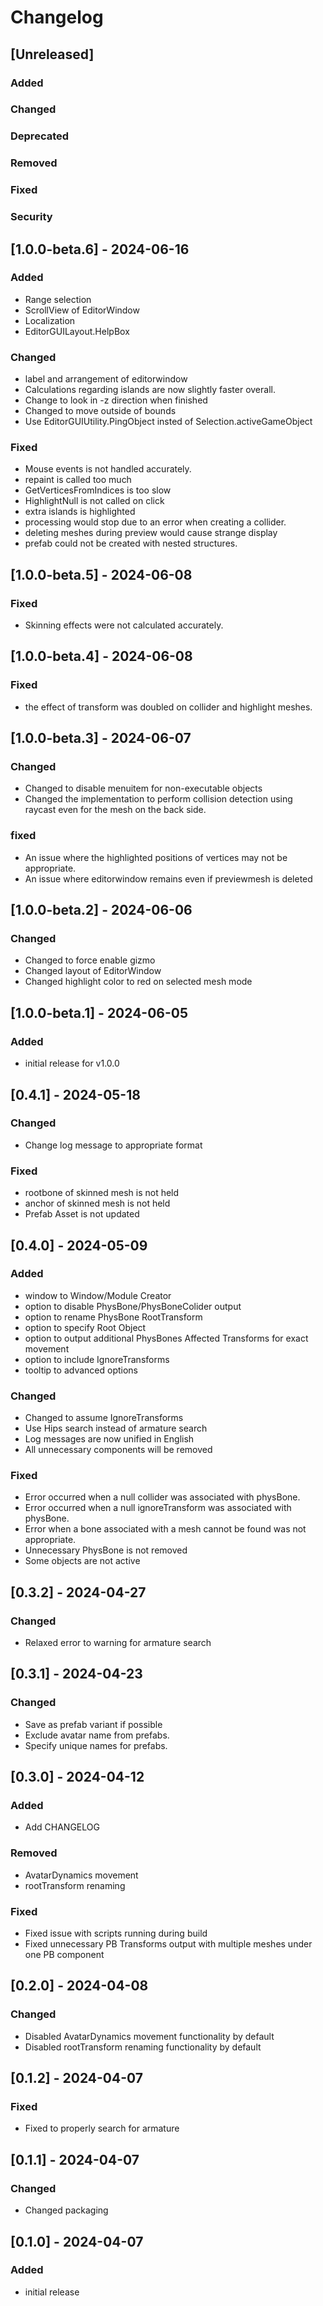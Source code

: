 # Changelog

## [Unreleased]
### Added

### Changed

### Deprecated

### Removed

### Fixed

### Security

## [1.0.0-beta.6] - 2024-06-16
### Added
- Range selection
- ScrollView of EditorWindow
- Localization
- EditorGUILayout.HelpBox

### Changed
- label and arrangement of editorwindow
- Calculations regarding islands are now slightly faster overall.
- Change to look in -z direction when finished
- Changed to move outside of bounds
- Use EditorGUIUtility.PingObject insted of Selection.activeGameObject

### Fixed
- Mouse events is not handled accurately.
- repaint is called too much
- GetVerticesFromIndices is too slow
- HighlightNull is not called on click
- extra islands is highlighted
- processing would stop due to an error when creating a collider.
- deleting meshes during preview would cause strange display
- prefab could not be created with nested structures.

## [1.0.0-beta.5] - 2024-06-08
### Fixed
- Skinning effects were not calculated accurately.

## [1.0.0-beta.4] - 2024-06-08
### Fixed
- the effect of transform was doubled on collider and highlight meshes.

## [1.0.0-beta.3] - 2024-06-07
### Changed
- Changed to disable menuitem for non-executable objects
- Changed the implementation to perform collision detection using raycast even for the mesh on the back side.

### fixed
- An issue where the highlighted positions of vertices may not be appropriate.
- An issue where editorwindow remains even if previewmesh is deleted

## [1.0.0-beta.2] - 2024-06-06
### Changed
- Changed to force enable gizmo
- Changed layout of EditorWindow
- Changed highlight color to red on selected mesh mode

## [1.0.0-beta.1] - 2024-06-05
### Added
- initial release for v1.0.0

## [0.4.1] - 2024-05-18
### Changed
- Change log message to appropriate format

### Fixed
- rootbone of skinned mesh is not held
- anchor of skinned mesh is not held
- Prefab Asset is not updated

## [0.4.0] - 2024-05-09
### Added
- window to Window/Module Creator
- option to disable PhysBone/PhysBoneColider output
- option to rename PhysBone RootTransform
- option to specify Root Object
- option to output additional PhysBones Affected Transforms for exact movement
- option to include IgnoreTransforms
- tooltip to advanced options

### Changed
- Changed to assume IgnoreTransforms
- Use Hips search instead of armature search
- Log messages are now unified in English
- All unnecessary components will be removed

### Fixed
- Error occurred when a null collider was associated with physBone.
- Error occurred when a null ignoreTransform was associated with physBone.
- Error when a bone associated with a mesh cannot be found was not appropriate.
- Unnecessary PhysBone is not removed
- Some objects are not active

## [0.3.2] - 2024-04-27
### Changed
- Relaxed error to warning for armature search 

## [0.3.1] - 2024-04-23
### Changed
- Save as prefab variant if possible 
- Exclude avatar name from prefabs.
- Specify unique names for prefabs.

## [0.3.0] - 2024-04-12
### Added
- Add CHANGELOG

### Removed
- AvatarDynamics movement
- rootTransform renaming

### Fixed
- Fixed issue with scripts running during build
- Fixed unnecessary PB Transforms output with multiple meshes under one PB component

## [0.2.0] - 2024-04-08
### Changed
- Disabled AvatarDynamics movement functionality by default 
- Disabled rootTransform renaming functionality by default

## [0.1.2] - 2024-04-07
### Fixed
- Fixed to properly search for armature

## [0.1.1] - 2024-04-07
### Changed
- Changed packaging

## [0.1.0] - 2024-04-07
### Added
- initial release
